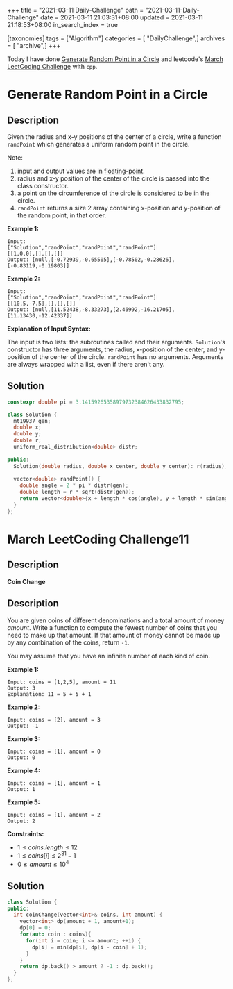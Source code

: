 +++
title = "2021-03-11 Daily-Challenge"
path = "2021-03-11-Daily-Challenge"
date = 2021-03-11 21:03:31+08:00
updated = 2021-03-11 21:18:53+08:00
in_search_index = true

[taxonomies]
tags = ["Algorithm"]
categories = [ "DailyChallenge",]
archives = [ "archive",]
+++

Today I have done [Generate Random Point in a Circle](https://leetcode.com/problems/generate-random-point-in-a-circle/) and leetcode's [March LeetCoding Challenge](https://leetcode.com/explore/challenge/card/march-leetcoding-challenge-2021/589/week-2-march-8th-march-14th/3668/) with `cpp`.

<!-- more -->

# Generate Random Point in a Circle

## Description

Given the radius and x-y positions of the center of a circle, write a function `randPoint` which generates a uniform random point in the circle.

Note:

1. input and output values are in [floating-point](https://www.webopedia.com/TERM/F/floating_point_number.html).
2. radius and x-y position of the center of the circle is passed into the class constructor.
3. a point on the circumference of the circle is considered to be in the circle.
4. `randPoint` returns a size 2 array containing x-position and y-position of the random point, in that order.

**Example 1:**

```
Input: 
["Solution","randPoint","randPoint","randPoint"]
[[1,0,0],[],[],[]]
Output: [null,[-0.72939,-0.65505],[-0.78502,-0.28626],[-0.83119,-0.19803]]
```

**Example 2:**

```
Input: 
["Solution","randPoint","randPoint","randPoint"]
[[10,5,-7.5],[],[],[]]
Output: [null,[11.52438,-8.33273],[2.46992,-16.21705],[11.13430,-12.42337]]
```

**Explanation of Input Syntax:**

The input is two lists: the subroutines called and their arguments. `Solution`'s constructor has three arguments, the radius, x-position of the center, and y-position of the center of the circle. `randPoint` has no arguments. Arguments are always wrapped with a list, even if there aren't any.

## Solution

``` cpp
constexpr double pi = 3.14159265358979732384626433832795;

class Solution {
  mt19937 gen;
  double x;
  double y;
  double r;
  uniform_real_distribution<double> distr;
  
public:
  Solution(double radius, double x_center, double y_center): r(radius), x(x_center), y(y_center), distr(0.0, 1.0){}
    
  vector<double> randPoint() {
    double angle = 2 * pi * distr(gen);
    double length = r * sqrt(distr(gen));
    return vector<double>{x + length * cos(angle), y + length * sin(angle)};
  }
};

```

# March LeetCoding Challenge11

## Description

**Coin Change**

## Description

You are given coins of different denominations and a total amount of money *amount*. Write a function to compute the fewest number of coins that you need to make up that amount. If that amount of money cannot be made up by any combination of the coins, return `-1`.

You may assume that you have an infinite number of each kind of coin.

 

**Example 1:**

```
Input: coins = [1,2,5], amount = 11
Output: 3
Explanation: 11 = 5 + 5 + 1
```

**Example 2:**

```
Input: coins = [2], amount = 3
Output: -1
```

**Example 3:**

```
Input: coins = [1], amount = 0
Output: 0
```

**Example 4:**

```
Input: coins = [1], amount = 1
Output: 1
```

**Example 5:**

```
Input: coins = [1], amount = 2
Output: 2
```

 

**Constraints:**

- $1 \le coins.length \le 12$
- $1 \le coins[i] \le 2^{31} - 1$
- $0 \le amount \le 10^4$

## Solution

``` cpp
class Solution {
public:
  int coinChange(vector<int>& coins, int amount) {
    vector<int> dp(amount + 1, amount+1);
    dp[0] = 0;
    for(auto coin : coins){
      for(int i = coin; i <= amount; ++i) {
        dp[i] = min(dp[i], dp[i - coin] + 1);
      }
    }
    return dp.back() > amount ? -1 : dp.back();
  }
};
```
